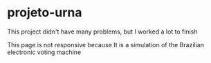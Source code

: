 # projeto-urna

This project didn't have many problems, but I worked a lot to finish

This page is not responsive because It is a simulation of the Brazilian electronic voting machine
